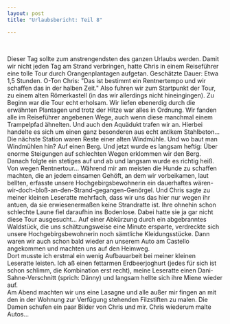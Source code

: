 ```yaml
---
layout: post
title: "Urlaubsbericht: Teil 8"

---
```


 

Dieser Tag sollte zum anstrengendsten des ganzen Urlaubs werden. Damit wir nicht jeden Tag am Strand verbringen, hatte Chris in einem Reiseführer eine tolle Tour durch Orangenplantagen aufgetan. Geschätzte Dauer: Etwa 1,5 Stunden. O-Ton Chris: "Das ist bestimmt ein Rentnertempo und wir schaffen das in der halben Zeit." Also fuhren wir zum Startpunkt der Tour, zu einem alten Römerkastell (in das wir allerdings nicht hineingingen). Zu Beginn war die Tour echt erholsam. Wir liefen ebenerdig durch die erwähnten Plantagen und trotz der Hitze war alles in Ordnung. Wir fanden alle im Reiseführer angebenen Wege, auch wenn diese manchmal einem Trampelpfad ähnelten. Und auch den Aquädukt trafen wir an. Hierbei handelte es sich um einen ganz besonderen aus echt antikem Stahlbeton...  
Die nächste Station waren Reste einer alten Windmühle. Und wo baut man Windmühlen hin? Auf einen Berg. Und jetzt wurde es langsam heftig: Über enorme Steigungen auf schlechten Wegen erklommen wir den Berg. Danach folgte ein stetiges auf und ab und langsam wurde es richtig heiß. Von wegen Rentnertour... Während mir am meisten die Hunde zu schaffen machten, die an jedem einsamen Gehöft, an dem wir vorbeikamen, laut bellten, erfasste unsere Hochgebirgsbewohnerin ein dauerhaftes wären-wir-doch-bloß-an-den-Strand-gegangen-Genörgel. Und Chris sagte zu meiner kleinen Leseratte mehrfach, dass wir uns das hier nur wegen ihr antuen, da sie erwiesenermaßen keine Strandratte ist. Ihre ohnehin schon schlechte Laune fiel daraufhin ins Bodenlose. Dabei hatte sie ja gar nicht diese Tour ausgesucht... Auf einer Abkürzung durch ein abgebranntes Waldstück, die uns schätzungsweise eine Minute ersparte, verdreckte sich unsere Hochgebirgsbewohnerin noch sämtliche Kleidungsstücke. Dann waren wir auch schon bald wieder an unserem Auto am Castello angekommen und machten uns auf den Heimweg.  
Dort musste ich erstmal ein wenig Aufbauarbeit bei meiner kleinen Leseratte leisten. Ich aß einen fettarmen Erdbeerjoghurt (jedes für sich ist schon schlimm, die Kombination erst recht), meine Leseratte einen Dani-Sahne-Verschnitt (sprich: Dänny) und langsam hellte sich ihre Miene wieder auf.  
Am Abend machten wir uns eine Lasagne und alle außer mir fingen an mit den in der Wohnung zur Verfügung stehenden Filzstiften zu malen. Die Damen schufen ein paar Bilder von Chris und mir. Chris wiederum malte Autos...
